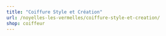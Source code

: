 ```yaml
---
title: "Coiffure Style et Création"
url: /noyelles-les-vermelles/coiffure-style-et-creation/
shop: coiffeur
---
```

